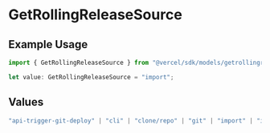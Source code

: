 # GetRollingReleaseSource

## Example Usage

```typescript
import { GetRollingReleaseSource } from "@vercel/sdk/models/getrollingreleaseop.js";

let value: GetRollingReleaseSource = "import";
```

## Values

```typescript
"api-trigger-git-deploy" | "cli" | "clone/repo" | "git" | "import" | "import/repo" | "redeploy" | "v0-web"
```